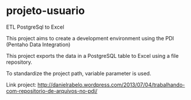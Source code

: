 projeto-usuario
===============

ETL PostgreSql to Excel

This project aims to create a development environment using the PDI (Pentaho Data Integration)

This project exports the data in a PostgreSQL table to Excel using a file repository.

To standardize the project path, variable parameter is used.

Link project:
http://danielrabelo.wordpress.com/2013/07/04/trabalhando-com-repositorio-de-arquivos-no-pdi/
